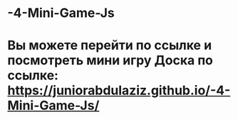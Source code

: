 # -4-Mini-Game-Js
# Вы можете перейти по ссылке и посмотреть мини игру Доска по ссылке: https://juniorabdulaziz.github.io/-4-Mini-Game-Js/
